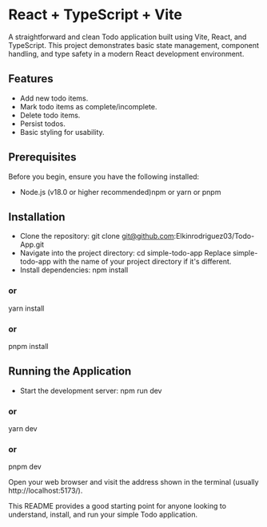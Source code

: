 # React + TypeScript + Vite

A straightforward and clean Todo application built using Vite, React, and TypeScript. This project demonstrates basic state management, component handling, and type safety in a modern React development environment.

## Features
* Add new todo items.
* Mark todo items as complete/incomplete.
* Delete todo items.
* Persist todos. 
* Basic styling for usability.

## Prerequisites 
Before you begin, ensure you have the following installed:
* Node.js (v18.0 or higher recommended)npm or yarn or pnpm

## Installation
* Clone the repository:
  git clone git@github.com:Elkinrodriguez03/Todo-App.git
* Navigate into the project directory:
  cd simple-todo-app
  Replace simple-todo-app with the name of your project directory if it's different.
* Install dependencies:
  npm install
### or
yarn install
### or
pnpm install

## Running the Application
* Start the development server:
  npm run dev
### or
yarn dev
### or
pnpm dev

Open your web browser and visit the address shown in the terminal (usually http://localhost:5173/).

This README provides a good starting point for anyone looking to understand, install, and run your simple Todo application.
